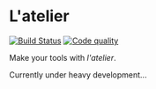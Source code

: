 # L'atelier

[![Build Status](https://travis-ci.org/debona/Atelier.png?branch=master)](https://travis-ci.org/debona/Atelier)
[![Code quality](https://codeclimate.com/github/debona/Atelier.png)](https://codeclimate.com/github/debona/Atelier)

Make your tools with *l'atelier*.

Currently under heavy development...
